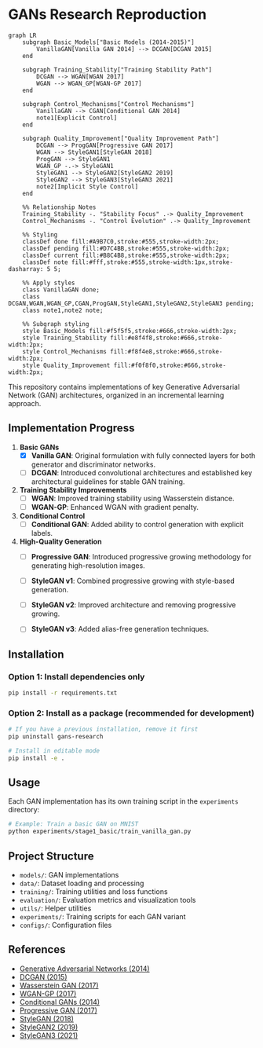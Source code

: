 # GANs Research Reproduction

```mermaid
graph LR
    subgraph Basic_Models["Basic Models (2014-2015)"]
        VanillaGAN[Vanilla GAN 2014] --> DCGAN[DCGAN 2015]
    end
    
    subgraph Training_Stability["Training Stability Path"]
        DCGAN --> WGAN[WGAN 2017]
        WGAN --> WGAN_GP[WGAN-GP 2017]
    end
    
    subgraph Control_Mechanisms["Control Mechanisms"]
        VanillaGAN --> CGAN[Conditional GAN 2014]
        note1[Explicit Control]
    end
    
    subgraph Quality_Improvement["Quality Improvement Path"]
        DCGAN --> ProgGAN[Progressive GAN 2017]
        WGAN --> StyleGAN1[StyleGAN 2018]
        ProgGAN --> StyleGAN1
        WGAN_GP -.-> StyleGAN1
        StyleGAN1 --> StyleGAN2[StyleGAN2 2019]
        StyleGAN2 --> StyleGAN3[StyleGAN3 2021]
        note2[Implicit Style Control]
    end
    
    %% Relationship Notes
    Training_Stability -. "Stability Focus" .-> Quality_Improvement
    Control_Mechanisms -. "Control Evolution" .-> Quality_Improvement
    
    %% Styling
    classDef done fill:#A9B7C0,stroke:#555,stroke-width:2px;
    classDef pending fill:#D7C4BB,stroke:#555,stroke-width:2px;
    classDef current fill:#B8C4B8,stroke:#555,stroke-width:2px;
    classDef note fill:#fff,stroke:#555,stroke-width:1px,stroke-dasharray: 5 5;
    
    %% Apply styles
    class VanillaGAN done;
    class DCGAN,WGAN,WGAN_GP,CGAN,ProgGAN,StyleGAN1,StyleGAN2,StyleGAN3 pending;
    class note1,note2 note;
    
    %% Subgraph styling
    style Basic_Models fill:#f5f5f5,stroke:#666,stroke-width:2px;
    style Training_Stability fill:#e8f4f8,stroke:#666,stroke-width:2px;
    style Control_Mechanisms fill:#f8f4e8,stroke:#666,stroke-width:2px;
    style Quality_Improvement fill:#f0f8f0,stroke:#666,stroke-width:2px;

```

This repository contains implementations of key Generative Adversarial Network (GAN) architectures, organized in an incremental learning approach.


## Implementation Progress

1. **Basic GANs**
   - [x] **Vanilla GAN**: Original formulation with fully connected layers for both generator and discriminator networks.
   - [ ] **DCGAN**: Introduced convolutional architectures and established key architectural guidelines for stable GAN training.
   
2. **Training Stability Improvements**
   - [ ] **WGAN**: Improved training stability using Wasserstein distance.
   - [ ] **WGAN-GP**: Enhanced WGAN with gradient penalty.
   
3. **Conditional Control**
   - [ ] **Conditional GAN**: Added ability to control generation with explicit labels.
   
4. **High-Quality Generation**
   - [ ] **Progressive GAN**: Introduced progressive growing methodology for generating high-resolution images.
   - [ ] **StyleGAN v1**: Combined progressive growing with style-based generation.
   - [ ] **StyleGAN v2**: Improved architecture and removing progressive growing.
   - [ ] **StyleGAN v3**: Added alias-free generation techniques.



## Installation

### Option 1: Install dependencies only
```bash
pip install -r requirements.txt
```

### Option 2: Install as a package (recommended for development)
```bash
# If you have a previous installation, remove it first
pip uninstall gans-research

# Install in editable mode
pip install -e .
```



## Usage

Each GAN implementation has its own training script in the `experiments` directory:

```bash
# Example: Train a basic GAN on MNIST
python experiments/stage1_basic/train_vanilla_gan.py
```



## Project Structure

- `models/`: GAN implementations
- `data/`: Dataset loading and processing
- `training/`: Training utilities and loss functions
- `evaluation/`: Evaluation metrics and visualization tools
- `utils/`: Helper utilities
- `experiments/`: Training scripts for each GAN variant
- `configs/`: Configuration files



## References

- [Generative Adversarial Networks (2014)](https://arxiv.org/abs/1406.2661)
- [DCGAN (2015)](https://arxiv.org/abs/1511.06434)
- [Wasserstein GAN (2017)](https://arxiv.org/abs/1701.07875)
- [WGAN-GP (2017)](https://arxiv.org/abs/1704.00028)
- [Conditional GANs (2014)](https://arxiv.org/abs/1411.1784)
- [Progressive GAN (2017)](https://arxiv.org/abs/1710.10196)
- [StyleGAN (2018)](https://arxiv.org/abs/1812.04948)
- [StyleGAN2 (2019)](https://arxiv.org/abs/1912.04958)
- [StyleGAN3 (2021)](https://arxiv.org/abs/2106.12423)